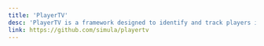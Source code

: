 ```yaml
---
title: 'PlayerTV'
desc: 'PlayerTV is a framework designed to identify and track players in a soccer video, in order to create player-specific highlight clips.'
link: https://github.com/simula/playertv
---
```

